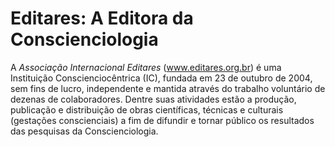 # Editares: A Editora da Conscienciologia

A *Associação Internacional Editares* (www.editares.org.br) é uma Instituição Conscienciocêntrica (IC), fundada em 23 de outubro de 2004, sem fins de lucro, independente e mantida através do trabalho voluntário de dezenas de colaboradores. Dentre suas atividades estão a produção, publicação e distribuição de obras científicas, técnicas e culturais (gestações conscienciais) a fim de difundir e tornar público os resultados das pesquisas da Conscienciologia.
